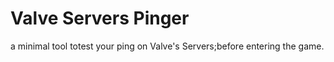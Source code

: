 # Valve Servers Pinger
a minimal tool totest your ping on Valve's Servers;before entering the game.

